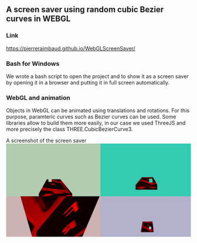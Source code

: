 ## A screen saver using random cubic Bezier curves in WEBGL

### Link

https://pierreraimbaud.github.io/WebGLScreenSaver/

### Bash for Windows

We wrote a bash script to open the project and to show it as a screen saver by opening it in a browser and putting it in full screen automatically.

### WebGL and animation

Objects in WebGL can be animated using translations and rotations. For this purpose, paramteric curves such as Bezier curves can be used. Some libraries allow to build them more easily, in our case we used ThreeJS and more precisely the class THREE.CubicBezierCurve3.

A screenshot of the screen saver
<img src="/screeSaver.jpg" alt="screenSaver"><br/>
